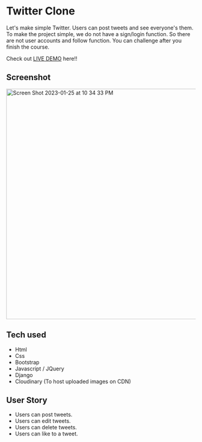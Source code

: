# Twitter Clone
Let's make simple Twitter. Users can post tweets and see everyone's them.
To make the project simple, we do not have a sign/login function.
So there are not user accounts and follow function. You can challenge after you finish the course.

Check out [LIVE DEMO](https://Twitterclone.kbrantley30.repl.co) here!!
## Screenshot
<img width="613" alt="Screen Shot 2023-01-25 at 10 34 33 PM" src="https://user-images.githubusercontent.com/104409098/214753482-41dad41e-38e0-4786-89eb-e38808c60175.png">



## Tech used
* Html
* Css
* Bootstrap
* Javascript / JQuery
* Django
* Cloudinary (To host uploaded images on CDN)

## User Story
* Users can post tweets.
* Users can edit tweets.
* Users can delete tweets.
* Users can like to a tweet.
